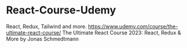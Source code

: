 # React-Course-Udemy
React, Redux, Tailwind and more.
https://www.udemy.com/course/the-ultimate-react-course/
The Ultimate React Course 2023: React, Redux &amp; More by Jonas Schmedtmann
